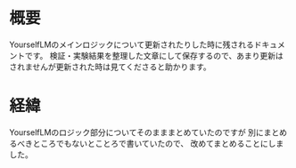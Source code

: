 # 概要
YourselfLMのメインロジックについて更新されたりした時に残されるドキュメントです。
検証・実験結果を整理した文章にして保存するので、あまり更新はされませんが更新された時は見てくださると助かります。

# 経緯
YourselfLMのロジック部分についてそのまままとめていたのですが
別にまとめるべきところでもないとことろで書いていたので、
改めてまとめることにしました。
